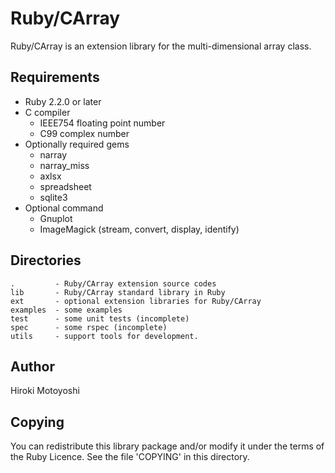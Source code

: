 Ruby/CArray
===========

Ruby/CArray is an extension library for the multi-dimensional array class.

Requirements
------------

* Ruby 2.2.0 or later
* C compiler 
  + IEEE754 floating point number
  + C99 complex number
* Optionally required gems
  + narray
  + narray_miss
  + axlsx
  + spreadsheet
  + sqlite3
* Optional command
  + Gnuplot
  + ImageMagick (stream, convert, display, identify)

Directories
-----------

    .         - Ruby/CArray extension source codes
    lib       - Ruby/CArray standard library in Ruby
    ext       - optional extension libraries for Ruby/CArray
    examples  - some examples
    test      - some unit tests (incomplete)
    spec      - some rspec (incomplete)
    utils     - support tools for development.

Author
------

Hiroki Motoyoshi 

Copying
-------

You can redistribute this library package and/or modify it under the terms of
the Ruby Licence. See the file 'COPYING' in this directory.
